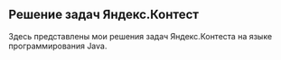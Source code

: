 ## Решение задач Яндекс.Контест

Здесь представлены мои решения задач Яндекс.Контеста на языке программирования Java.